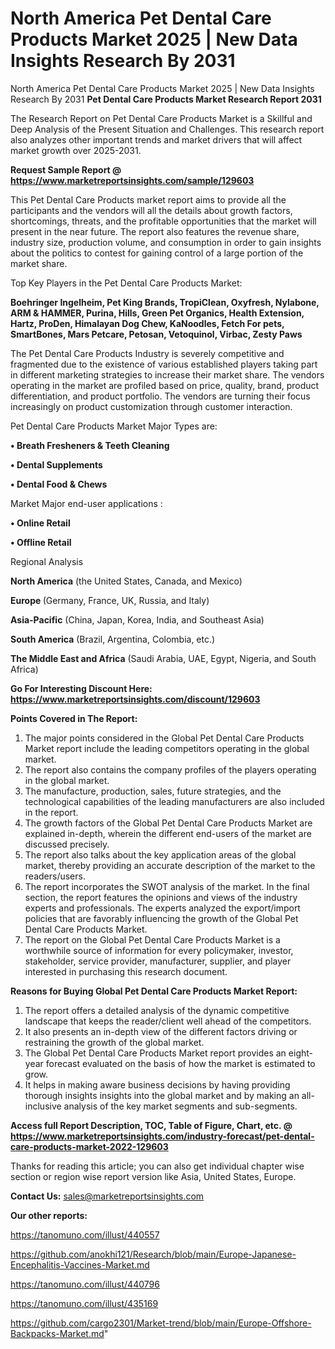 # North America Pet Dental Care Products Market 2025 | New Data Insights Research By 2031
North America Pet Dental Care Products Market 2025 | New Data Insights Research By 2031
<strong>Pet Dental Care Products Market Research Report 2031</strong>

The Research Report on Pet Dental Care Products Market is a Skillful and Deep Analysis of the Present Situation and Challenges. This research report also analyzes other important trends and market drivers that will affect market growth over 2025-2031.

<strong>Request Sample Report @ <a href=https://www.marketreportsinsights.com/sample/129603>https://www.marketreportsinsights.com/sample/129603</a></strong>

This Pet Dental Care Products market report aims to provide all the participants and the vendors will all the details about growth factors, shortcomings, threats, and the profitable opportunities that the market will present in the near future. The report also features the revenue share, industry size, production volume, and consumption in order to gain insights about the politics to contest for gaining control of a large portion of the market share.

Top Key Players in the Pet Dental Care Products Market:

<strong>Boehringer Ingelheim, Pet King Brands, TropiClean, Oxyfresh, Nylabone, ARM & HAMMER, Purina, Hills, Green Pet Organics, Health Extension, Hartz, ProDen, Himalayan Dog Chew, KaNoodles, Fetch For pets, SmartBones, Mars Petcare, Petosan, Vetoquinol, Virbac, Zesty Paws</strong>

The Pet Dental Care Products Industry is severely competitive and fragmented due to the existence of various established players taking part in different marketing strategies to increase their market share. The vendors operating in the market are profiled based on price, quality, brand, product differentiation, and product portfolio. The vendors are turning their focus increasingly on product customization through customer interaction.

Pet Dental Care Products Market Major Types are:

<strong>• Breath Fresheners & Teeth Cleaning

• Dental Supplements

• Dental Food & Chews</strong>

Market Major end-user applications :

<strong>• Online Retail

• Offline Retail</strong>

Regional Analysis

</u><strong><b>North America</b></strong> (the United States, Canada, and Mexico)

<strong><b>Europe </b></strong>(Germany, France, UK, Russia, and Italy)

<strong><b>Asia-Pacific</b></strong> (China, Japan, Korea, India, and Southeast Asia)

<strong><b>South America</b></strong> (Brazil, Argentina, Colombia, etc.)

<strong><b>The Middle East and Africa</b></strong> (Saudi Arabia, UAE, Egypt, Nigeria, and South Africa)

<strong>Go For Interesting Discount Here: <a href=https://www.marketreportsinsights.com/discount/129603>https://www.marketreportsinsights.com/discount/129603</a></strong>

<strong>Points Covered in The Report:</strong>
<ol>
  <li>The major points considered in the Global Pet Dental Care Products Market report include the leading competitors operating in the global market.</li>
  <li>The report also contains the company profiles of the players operating in the global market.</li>
  <li>The manufacture, production, sales, future strategies, and the technological capabilities of the leading manufacturers are also included in the report.</li>
  <li>The growth factors of the Global Pet Dental Care Products Market are explained in-depth, wherein the different end-users of the market are discussed precisely.</li>
  <li>The report also talks about the key application areas of the global market, thereby providing an accurate description of the market to the readers/users.</li>
  <li>The report incorporates the SWOT analysis of the market. In the final section, the report features the opinions and views of the industry experts and professionals. The experts analyzed the export/import policies that are favorably influencing the growth of the Global Pet Dental Care Products Market.</li>
  <li>The report on the Global Pet Dental Care Products Market is a worthwhile source of information for every policymaker, investor, stakeholder, service provider, manufacturer, supplier, and player interested in purchasing this research document.</li>
</ol>
<strong>Reasons for Buying Global Pet Dental Care Products Market Report:</strong>

<ol>
  <li>The report offers a detailed analysis of the dynamic competitive landscape that keeps the reader/client well ahead of the competitors.</li>
  <li>It also presents an in-depth view of the different factors driving or restraining the growth of the global market.</li>
  <li>The Global Pet Dental Care Products Market report provides an eight-year forecast evaluated on the basis of how the market is estimated to grow.</li>
  <li>It helps in making aware business decisions by having providing thorough insights insights into the global market and by making an all-inclusive analysis of the key market segments and sub-segments.</li>
</ol>
<strong>Access full Report Description, TOC, Table of Figure, Chart, etc. @ <a href=https://www.marketreportsinsights.com/industry-forecast/pet-dental-care-products-market-2022-129603>https://www.marketreportsinsights.com/industry-forecast/pet-dental-care-products-market-2022-129603</a></strong>


Thanks for reading this article; you can also get individual chapter wise section or region wise report version like Asia, United States, Europe.

<strong>Contact Us:</strong>
sales@marketreportsinsights.com

<strong>Our other reports:</strong>

<a href=https://tanomuno.com/illust/440557>https://tanomuno.com/illust/440557</a>

<a href=https://github.com/anokhi121/Research/blob/main/Europe-Japanese-Encephalitis-Vaccines-Market.md>https://github.com/anokhi121/Research/blob/main/Europe-Japanese-Encephalitis-Vaccines-Market.md</a>

<a href=https://tanomuno.com/illust/440796>https://tanomuno.com/illust/440796</a>

<a href=https://tanomuno.com/illust/435169>https://tanomuno.com/illust/435169</a>

<a href=https://github.com/cargo2301/Market-trend/blob/main/Europe-Offshore-Backpacks-Market.md>https://github.com/cargo2301/Market-trend/blob/main/Europe-Offshore-Backpacks-Market.md</a>"
